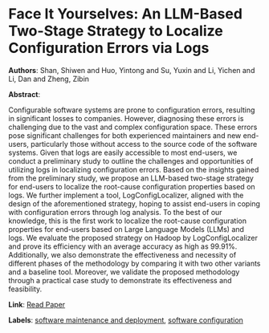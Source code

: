 # Face It Yourselves: An LLM-Based Two-Stage Strategy to Localize Configuration Errors via Logs

**Authors**: Shan, Shiwen and Huo, Yintong and Su, Yuxin and Li, Yichen and Li, Dan and Zheng, Zibin

**Abstract**:

Configurable software systems are prone to configuration errors, resulting in significant losses to companies. However, diagnosing these errors is challenging due to the vast and complex configuration space. These errors pose significant challenges for both experienced maintainers and new end-users, particularly those without access to the source code of the software systems. Given that logs are easily accessible to most end-users, we conduct a preliminary study to outline the challenges and opportunities of utilizing logs in localizing configuration errors. Based on the insights gained from the preliminary study, we propose an LLM-based two-stage strategy for end-users to localize the root-cause configuration properties based on logs. We further implement a tool, LogConfigLocalizer, aligned with the design of the aforementioned strategy, hoping to assist end-users in coping with configuration errors through log analysis. To the best of our knowledge, this is the first work to localize the root-cause configuration properties for end-users based on Large Language Models (LLMs) and logs. We evaluate the proposed strategy on Hadoop by LogConfigLocalizer and prove its efficiency with an average accuracy as high as 99.91\%. Additionally, we also demonstrate the effectiveness and necessity of different phases of the methodology by comparing it with two other variants and a baseline tool. Moreover, we validate the proposed methodology through a practical case study to demonstrate its effectiveness and feasibility.

**Link**: [Read Paper](https://doi.org/10.1145/3650212.3652106)

**Labels**: [software maintenance and deployment](../../labels/software_maintenance_and_deployment.md), [software configuration](../../labels/software_configuration.md)
